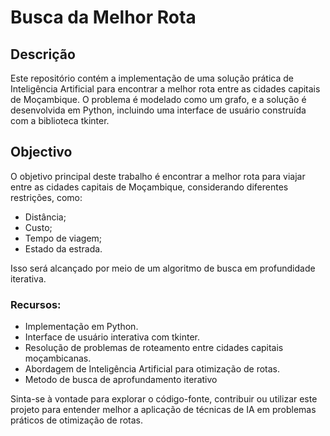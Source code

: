 # Busca da Melhor Rota

## Descrição

Este repositório contém a implementação de uma solução prática de Inteligência Artificial para encontrar a melhor rota entre as cidades capitais de Moçambique. 
O problema é modelado como um grafo, e a solução é desenvolvida em Python, incluindo uma interface de usuário construída com a biblioteca tkinter.

## Objectivo

O objetivo principal deste trabalho é encontrar a melhor rota para viajar entre as cidades capitais de Moçambique, considerando diferentes restrições, como: 
 - Distância;
 - Custo;
 - Tempo de viagem;
 - Estado da estrada. 

Isso será alcançado por meio de um algoritmo de busca em profundidade iterativa.

### Recursos:

 - Implementação em Python. <br>
 - Interface de usuário interativa com tkinter. <br>
 - Resolução de problemas de roteamento entre cidades capitais moçambicanas. <br>
 - Abordagem de Inteligência Artificial para otimização de rotas. <br>
 - Metodo de busca de aprofundamento iterativo <br>
 
Sinta-se à vontade para explorar o código-fonte, contribuir ou utilizar este projeto para entender melhor a aplicação de técnicas de IA em problemas práticos de otimização de rotas.
